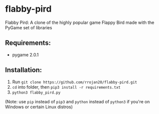 # flabby-pird
Flabby Pird: A clone of the highly popular game Flappy Bird made with the PyGame set of libraries



## Requirements:
- pygame 2.0.1


## Installation:
1. Run `git clone https://github.com/rrojan20/flabby-pird.git`
2. `cd` into folder, then `pip3 install -r requirements.txt`
3. `python3 flabby_pird.py`

(Note: use `pip` instead of `pip3` and `python` instead of `python3` if you're on Windows or certain Linux distros)
